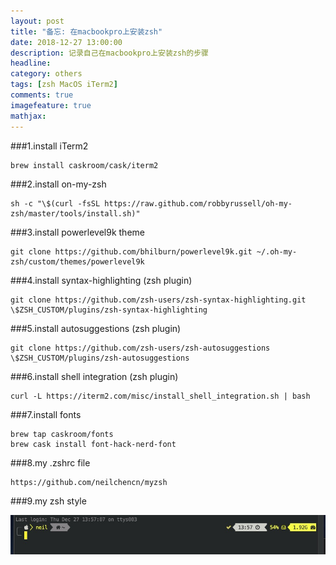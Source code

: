 ```yaml
---
layout: post
title: "备忘: 在macbookpro上安装zsh"
date: 2018-12-27 13:00:00
description: 记录自己在macbookpro上安装zsh的步骤
headline:
category: others
tags: [zsh MacOS iTerm2]
comments: true
imagefeature: true
mathjax:
---
```


###1.install iTerm2

    brew install caskroom/cask/iterm2

###2.install on-my-zsh

    sh -c "\$(curl -fsSL https://raw.github.com/robbyrussell/oh-my-zsh/master/tools/install.sh)"

###3.install powerlevel9k theme

    git clone https://github.com/bhilburn/powerlevel9k.git ~/.oh-my-zsh/custom/themes/powerlevel9k

###4.install syntax-highlighting (zsh plugin)

    git clone https://github.com/zsh-users/zsh-syntax-highlighting.git \$ZSH_CUSTOM/plugins/zsh-syntax-highlighting

###5.install autosuggestions (zsh plugin)

    git clone https://github.com/zsh-users/zsh-autosuggestions \$ZSH_CUSTOM/plugins/zsh-autosuggestions

###6.install shell integration (zsh plugin)

    curl -L https://iterm2.com/misc/install_shell_integration.sh | bash

###7.install fonts

    brew tap caskroom/fonts
    brew cask install font-hack-nerd-font

###8.my .zshrc file

    https://github.com/neilchencn/myzsh

###9.my zsh style

![My zsh screenshot](images/post/pic.png)
